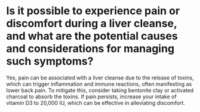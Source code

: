 # Is it possible to experience pain or discomfort during a liver cleanse, and what are the potential causes and considerations for managing such symptoms?

Yes, pain can be associated with a liver cleanse due to the release of toxins, which can trigger inflammation and immune reactions, often manifesting as lower back pain. To mitigate this, consider taking bentonite clay or activated charcoal to absorb the toxins. If pain persists, increase your intake of vitamin D3 to 20,000 IU, which can be effective in alleviating discomfort.